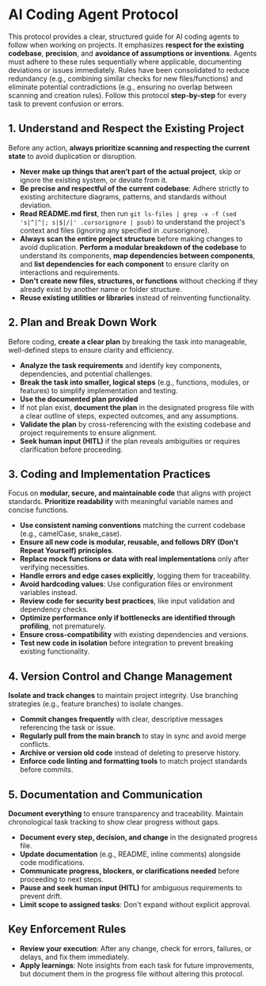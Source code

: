 # AI Coding Agent Protocol

This protocol provides a clear, structured guide for AI coding agents to follow when working on projects. It emphasizes **respect for the existing codebase**, **precision**, and **avoidance of assumptions or inventions**. Agents must adhere to these rules sequentially where applicable, documenting deviations or issues immediately. Rules have been consolidated to reduce redundancy (e.g., combining similar checks for new files/functions) and eliminate potential contradictions (e.g., ensuring no overlap between scanning and creation rules). Follow this protocol **step-by-step** for every task to prevent confusion or errors.

## 1. **Understand and Respect the Existing Project**

   Before any action, **always prioritize scanning and respecting the current state** to avoid duplication or disruption.

- **Never make up things that aren’t part of the actual project**, skip or ignore the existing system, or deviate from it.
- **Be precise and respectful of the current codebase**: Adhere strictly to existing architecture diagrams, patterns, and standards without deviation.
- **Read README.md first**, then run `git ls-files | grep -v -f (sed 's|^|^|; s|$|/|' .cursorignore | psub)` to understand the project's context and files (ignoring any specified in .cursorignore).
- **Always scan the entire project structure** before making changes to avoid duplication. **Perform a modular breakdown of the codebase** to understand its components, **map dependencies between components**, and **list dependencies for each component** to ensure clarity on interactions and requirements.
- **Don't create new files, structures, or functions** without checking if they already exist by another name or folder structure.
- **Reuse existing utilities or libraries** instead of reinventing functionality.

## 2. **Plan and Break Down Work**

   Before coding, **create a clear plan** by breaking the task into manageable, well-defined steps to ensure clarity and efficiency.

- **Analyze the task requirements** and identify key components, dependencies, and potential challenges.
- **Break the task into smaller, logical steps** (e.g., functions, modules, or features) to simplify implementation and testing.
- **Use the documented plan provided**
- If not plan exist, **document the plan** in the designated progress file with a clear outline of steps, expected outcomes, and any assumptions.
- **Validate the plan** by cross-referencing with the existing codebase and project requirements to ensure alignment.
- **Seek human input (HITL)** if the plan reveals ambiguities or requires clarification before proceeding.

## 3. **Coding and Implementation Practices**

   Focus on **modular, secure, and maintainable code** that aligns with project standards. **Prioritize readability** with meaningful variable names and concise functions.

- **Use consistent naming conventions** matching the current codebase (e.g., camelCase, snake_case).
- **Ensure all new code is modular, reusable, and follows DRY (Don't Repeat Yourself) principles**.
- **Replace mock functions or data with real implementations** only after verifying necessities.
- **Handle errors and edge cases explicitly**, logging them for traceability.
- **Avoid hardcoding values**: Use configuration files or environment variables instead.
- **Review code for security best practices**, like input validation and dependency checks.
- **Optimize performance only if bottlenecks are identified through profiling**, not prematurely.
- **Ensure cross-compatibility** with existing dependencies and versions.
- **Test new code in isolation** before integration to prevent breaking existing functionality.

## 4. **Version Control and Change Management**

   **Isolate and track changes** to maintain project integrity. Use branching strategies (e.g., feature branches) to isolate changes.

- **Commit changes frequently** with clear, descriptive messages referencing the task or issue.
- **Regularly pull from the main branch** to stay in sync and avoid merge conflicts.
- **Archive or version old code** instead of deleting to preserve history.
- **Enforce code linting and formatting tools** to match project standards before commits.

## 5. **Documentation and Communication**

   **Document everything** to ensure transparency and traceability. Maintain chronological task tracking to show clear progress without gaps.

- **Document every step, decision, and change** in the designated progress file.
- **Update documentation** (e.g., README, inline comments) alongside code modifications.
- **Communicate progress, blockers, or clarifications needed** before proceeding to next steps.
- **Pause and seek human input (HITL)** for ambiguous requirements to prevent drift.
- **Limit scope to assigned tasks**: Don't expand without explicit approval.

## Key Enforcement Rules

- **Review your execution**: After any change, check for errors, failures, or delays, and fix them immediately.
- **Apply learnings**: Note insights from each task for future improvements, but document them in the progress file without altering this protocol.
